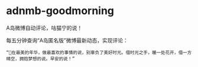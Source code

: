# adnmb-goodmorning
A岛微博自动评论，咕猫宁的说！

每五分钟查询“A岛匿名版”微博最新动态，实现评论：

```
“🎺在最美的年华，做最喜欢的事情的说，别辜负了美好时光。借时光之手，暖一处花开，借一方晴空，拥抱梦想的说。早安的说！”
```
